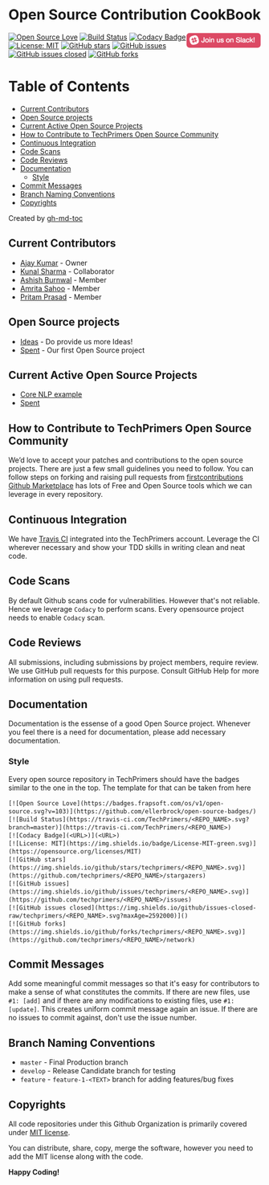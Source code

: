 # Open Source Contribution CookBook

[![Open Source Love](https://badges.frapsoft.com/os/v1/open-source.svg?v=103)](https://github.com/ellerbrock/open-source-badges/)
[<img align="right" width="150" src="assets/join-slack-team.png">](https://join.slack.com/t/techprimers/shared_invite/enQtNTI3MzQxODEwNDMzLTU3ZTRiMDkxYWI4NTM1NWIwOGZlYTE1M2I4Zjg3M2U3ZDMzZWU4NTA3MzM5NjI0ZmQ1YmZhMGNhMGI1NGYwMTY)
[![Build Status](https://travis-ci.com/TechPrimers/contribution.svg?branch=master)](https://travis-ci.com/TechPrimers/contribution)
[![Codacy Badge](https://api.codacy.com/project/badge/Grade/127ba6fd2d7541549eedd98ed84f4f53)](https://www.codacy.com/app/MovingToWeb/contribution?utm_source=github.com&amp;utm_medium=referral&amp;utm_content=TechPrimers/contribution&amp;utm_campaign=Badge_Grade)
[![License: MIT](https://img.shields.io/badge/License-MIT-green.svg)](https://opensource.org/licenses/MIT)
[![GitHub stars](https://img.shields.io/github/stars/techprimers/contribution.svg)](https://github.com/techprimers/contribution/stargazers)
[![GitHub issues](https://img.shields.io/github/issues/techprimers/contribution.svg)](https://github.com/techprimers/contribution/issues) 
[![GitHub issues closed](https://img.shields.io/github/issues-closed-raw/techprimers/contribution.svg?maxAge=2592000)]() 
[![GitHub forks](https://img.shields.io/github/forks/techprimers/contribution.svg)](https://github.com/techprimers/contribution/network)

Table of Contents
=================
   * [Current Contributors](#current-contributors)
   * [Open Source projects](#open-source-projects)
   * [Current Active Open Source Projects](#current-active-open-source-projects)
   * [How to Contribute to TechPrimers Open Source Community](#how-to-contribute-to-techprimers-open-source-community)
   * [Continuous Integration](#continuous-integration)
   * [Code Scans](#code-scans)
   * [Code Reviews](#code-reviews)
   * [Documentation](#documentation)
      * [Style](#style)
   * [Commit Messages](#commit-messages)
   * [Branch Naming Conventions](#branch-naming-conventions)
   * [Copyrights](#copyrights)
   
Created by [gh-md-toc](https://github.com/ekalinin/github-markdown-toc)

## Current Contributors
- [Ajay Kumar](https://github.com/MovingToWeb) - Owner
- [Kunal Sharma](https://github.com/Knlsharma) - Collaborator
- [Ashish Burnwal](https://github.com/ashishburnwal) - Member
- [Amrita Sahoo](https://github.com/amsahoo) - Member
- [Pritam Prasad](https://github.com/pritamprasd) - Member

## Open Source projects
- [Ideas](/ideas.md) - Do provide us more Ideas!
- [Spent](https://github.com/TechPrimers/spent) - Our first Open Source project

## Current Active Open Source Projects
- [Core NLP example](https://github.com/TechPrimers/core-nlp-example)
- [Spent](https://github.com/TechPrimers/spent)

## How to Contribute to TechPrimers Open Source Community
We’d love to accept your patches and contributions to the open source projects. There are just a few small guidelines you need to follow.
You can follow steps on forking and raising pull requests from [firstcontributions](https://github.com/firstcontributions/first-contributions/blob/master/README.md)
[Github Marketplace](https://github.com/marketplace) has lots of Free and Open Source tools which we can leverage in every repository.

## Continuous Integration
We have [Travis CI](https://travis-ci.com/TechPrimers) integrated into the TechPrimers account. Leverage the CI wherever necessary and show your TDD skills in writing clean and neat code.

## Code Scans
By default Github scans code for vulnerabilities. However that's not reliable. Hence we leverage `Codacy` to perform scans. Every opensource project needs to enable `Codacy` scan.

## Code Reviews
All submissions, including submissions by project members, require review. We use GitHub pull requests for this purpose. Consult GitHub Help for more information on using pull requests.

## Documentation
Documentation is the essense of a good Open Source project. Whenever you feel there is a need for documentation, please add necessary documentation. 

### Style
Every open source repository in TechPrimers should have the badges similar to the one in the top. The template for that can be taken from here

```
[![Open Source Love](https://badges.frapsoft.com/os/v1/open-source.svg?v=103)](https://github.com/ellerbrock/open-source-badges/)
[![Build Status](https://travis-ci.com/TechPrimers/<REPO_NAME>.svg?branch=master)](https://travis-ci.com/TechPrimers/<REPO_NAME>)
[![Codacy Badge](<URL>)](<URL>)
[![License: MIT](https://img.shields.io/badge/License-MIT-green.svg)](https://opensource.org/licenses/MIT)
[![GitHub stars](https://img.shields.io/github/stars/techprimers/<REPO_NAME>.svg)](https://github.com/techprimers/<REPO_NAME>/stargazers)
[![GitHub issues](https://img.shields.io/github/issues/techprimers/<REPO_NAME>.svg)](https://github.com/techprimers/<REPO_NAME>/issues) 
[![GitHub issues closed](https://img.shields.io/github/issues-closed-raw/techprimers/<REPO_NAME>.svg?maxAge=2592000)]() 
[![GitHub forks](https://img.shields.io/github/forks/techprimers/<REPO_NAME>.svg)](https://github.com/techprimers/<REPO_NAME>/network)
```

## Commit Messages
Add some meaningful commit messages so that it's easy for contributors to make a sense of what constitutes the commits. If there are new files, use `#1: [add]` and if there are any modifications to existing files, use `#1: [update]`. This creates uniform commit message again an issue. If there are no issues to commit against, don't use the issue number.

## Branch Naming Conventions
- `master` - Final Production branch
- `develop` - Release Candidate branch for testing
- `feature` - `feature-1-<TEXT>` branch for adding features/bug fixes

## Copyrights
All code repositories under this Github Organization is primarily covered under [MIT license](https://opensource.org/licenses/MIT). 

You can distribute, share, copy, merge the software, however you need to add the MIT license along with the code.

**Happy Coding!**
